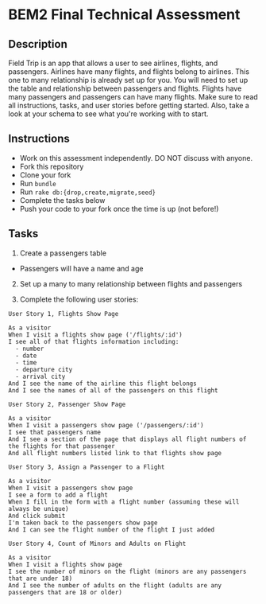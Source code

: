 # BEM2 Final Technical Assessment

## Description
Field Trip is an app that allows a user to see airlines, flights, and passengers. Airlines have many flights, and flights belong to airlines. This one to many relationship is already set up for you. You will need to set up the table and relationship between passengers and flights. Flights have many passengers and passengers can have many flights. Make sure to read all instructions, tasks, and user stories before getting started. Also, take a look at your schema to see what you're working with to start.

## Instructions

* Work on this assessment independently. DO NOT discuss with anyone.
* Fork this repository
* Clone your fork
* Run `bundle`
* Run `rake db:{drop,create,migrate,seed}`
* Complete the tasks below
* Push your code to your fork once the time is up (not before!)

## Tasks
1. Create a passengers table
  - Passengers will have a name and age

2. Set up a many to many relationship between flights and passengers

3. Complete the following user stories:


```
User Story 1, Flights Show Page

As a visitor
When I visit a flights show page ('/flights/:id')
I see all of that flights information including:
  - number
  - date
  - time
  - departure city
  - arrival city
And I see the name of the airline this flight belongs
And I see the names of all of the passengers on this flight
```

```
User Story 2, Passenger Show Page

As a visitor
When I visit a passengers show page ('/passengers/:id')
I see that passengers name
And I see a section of the page that displays all flight numbers of the flights for that passenger
And all flight numbers listed link to that flights show page
```

```
User Story 3, Assign a Passenger to a Flight

As a visitor
When I visit a passengers show page
I see a form to add a flight
When I fill in the form with a flight number (assuming these will always be unique)
And click submit
I'm taken back to the passengers show page
And I can see the flight number of the flight I just added
```

```
User Story 4, Count of Minors and Adults on Flight

As a visitor
When I visit a flights show page
I see the number of minors on the flight (minors are any passengers that are under 18)
And I see the number of adults on the flight (adults are any passengers that are 18 or older)
